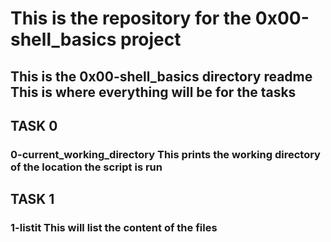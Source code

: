<H1>This is the repository for the 0x00-shell_basics project
<H2>This is the 0x00-shell_basics directory readme
This is where everything will be for the tasks

<H2>TASK 0 
<H3>0-current_working_directory
This prints the working directory of the location the script is run

<H2>TASK 1
<H3>1-listit
This will list the content of the files

